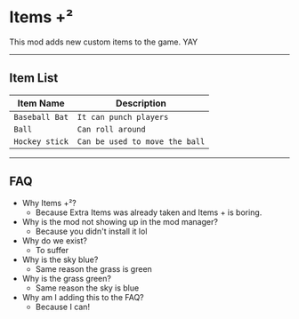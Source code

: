 Items +²
===

This mod adds new custom items to the game. YAY

---

## Item List

| Item Name      | Description                    |
|----------------|--------------------------------|
| `Baseball Bat` | `It can punch players `        |
| `Ball`         | `Can roll around`              |
| `Hockey stick` | `Can be used to move the ball` |

---

## FAQ



- Why Items +²?
  - Because Extra Items was already taken and Items + is boring.
- Why is the mod not showing up in the mod manager?
  - Because you didn't install it lol
- Why do we exist?
  - To suffer
- Why is the sky blue?
    - Same reason the grass is green
- Why is the grass green?
  - Same reason the sky is blue
- Why am I adding this to the FAQ?
  - Because I can!

